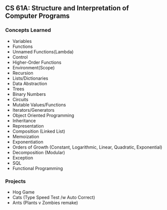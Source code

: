 ## CS 61A: Structure and Interpretation of Computer Programs

### Concepts Learned

- Variables
- Functions
- Unnamed Functions(Lambda)
- Control
- Higher-Order Functions
- Environment(Scope)
- Recursion
- Lists/Dictionaries
- Data Abstraction
- Trees
- Binary Numbers
- Circuits
- Mutable Values/Functions
- Iterators/Generators
- Object Oriented Programming
- Inheritance
- Representation
- Composition (Linked List)
- Memoization
- Exponentiation
- Orders of Growth (Constant, Logarithmic, Linear, Quadratic, Exponential)
- Decomposition (Modular)
- Exception
- SQL
- Functional Programming

### Projects

- Hog Game
- Cats (Type Speed Test /w Auto Correct)
- Ants (Plants v Zombies remake)
